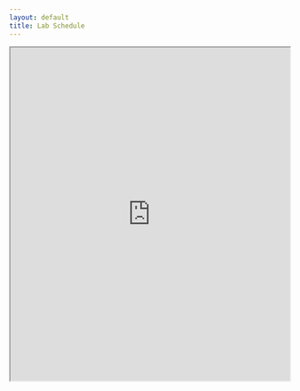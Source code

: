 ```yaml
---
layout: default
title: Lab Schedule
---
```


<iframe src="https://docs.google.com/spreadsheets/d/e/2PACX-1vQHvOWxaBn0AZtBoGx9Z78kbpnUSuTU8V0-Eja9RUgOHAp6KKLPeA7thkCkZmvbfU1gY7wkuKp9mHTH/pubhtml" width="100%" height="600"></iframe>

